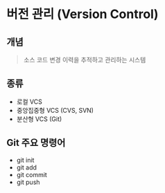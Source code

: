 # 버전 관리 (Version Control)

## 개념
> 소스 코드 변경 이력을 추적하고 관리하는 시스템

## 종류
- 로컬 VCS
- 중앙집중형 VCS (CVS, SVN)
- 분산형 VCS (Git)

## Git 주요 명령어
- git init
- git add
- git commit
- git push